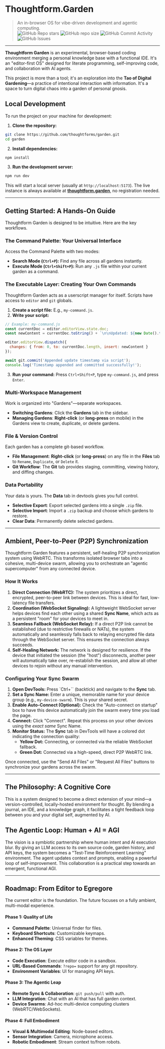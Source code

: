 # Thoughtform.Garden

> An in-browser OS for vibe-driven development and agentic computing.<br>
> ![GitHub Repo stars](https://img.shields.io/github/stars/thoughtforms/garden)
![GitHub repo size](https://img.shields.io/github/repo-size/thoughtforms/garden)
![GitHub Commit Activity](https://img.shields.io/github/commit-activity/m/thoughtforms/garden)
![GitHub Issues](https://img.shields.io/github/issues/thoughtforms/garden)

---

**Thoughtform Garden** is an experimental, browser-based coding environment merging a personal knowledge base with a functional IDE. It's an "editor-first OS" designed for literate programming, self-improving code, and collaboration with AI agents.

This project is more than a tool; it's an exploration into the **Tao of Digital Gardening**—a practice of intentional interaction with information. It's a space to turn digital chaos into a garden of personal gnosis.

## Local Development
To run the project on your machine for development:
1.  **Clone the repository:**
```bash
git clone https://github.com/thoughtforms/garden.git
cd garden
```

2.  **Install dependencies:**
```bash
npm install
```
3.  **Run the development server:**

```bash
npm run dev
```

This will start a local server (usually at `http://localhost:5173`). The live instance is always available at [**thoughtform.garden**](https://thoughtform.garden), no registration needed.

***

## Getting Started: A Hands-On Guide
Thoughtform Garden is designed to be intuitive. Here are the key workflows.

### The Command Palette: Your Universal Interface
Access the Command Palette with two modes:
-   **Search Mode (`Ctrl+P`):** Find any file across all gardens instantly.
-   **Execute Mode (`Ctrl+Shift+P`):** Run any `.js` file within your current garden as a command.

### The Executable Layer: Creating Your Own Commands
Thoughtform Garden acts as a userscript manager for itself. Scripts have access to `editor` and `git` globals.

1.  **Create a script file:** E.g., `my-command.js`.
2.  **Write your script:**

```js
// Example: my-command.js
const currentDoc = editor.editorView.state.doc;
const newContent = currentDoc.toString() + `\n\nUpdated: ${new Date().toISOString()}`;

editor.editorView.dispatch({
  changes: { from: 0, to: currentDoc.length, insert: newContent }
});

await git.commit('Appended update timestamp via script');
console.log('Timestamp appended and committed successfully!');
```

3.  **Run your command:** Press `Ctrl+Shift+P`, type `my-command.js`, and press `Enter`.

### Multi-Workspace Management
Work is organized into "Gardens"—separate workspaces.
- **Switching Gardens**: Click the **Gardens** tab in the sidebar.
- **Managing Gardens**: **Right-click** (or **long-press** on mobile) in the Gardens view to create, duplicate, or delete gardens.

### File & Version Control
Each garden has a complete git-based workflow.
- **File Management**: **Right-click** (or **long-press**) on any file in the **Files** tab to `Rename`, `Duplicate`, or `Delete` it.
- **Git Workflow**: The **Git** tab provides staging, committing, viewing history, and diffing changes.

### Data Portability
Your data is yours. The **Data** tab in devtools gives you full control.
- **Selective Export**: Export selected gardens into a single `.zip` file.
- **Selective Import**: Import a `.zip` backup and choose which gardens to restore.
- **Clear Data**: Permanently delete selected gardens.

***

## Ambient, Peer-to-Peer (P2P) Synchronization

Thoughtform Garden features a persistent, self-healing P2P synchronization system using WebRTC. This transforms isolated browser tabs into a cohesive, multi-device swarm, allowing you to orchestrate an "agentic supercomputer" from any connected device.

### How It Works

1.  **Direct Connection (WebRTC):** The system prioritizes a direct, encrypted, peer-to-peer link between devices. This is ideal for fast, low-latency file transfers.
2.  **Coordination (WebSocket Signaling):** A lightweight WebSocket server helps devices find each other using a shared **Sync Name**, which acts as a persistent "room" for your devices to meet in.
3.  **Seamless Fallback (WebSocket Relay):** If a direct P2P link cannot be established (due to restrictive firewalls or NATs), the system automatically and seamlessly falls back to relaying encrypted file data through the WebSocket server. This ensures the connection always succeeds.
4.  **Self-Healing Network:** The network is designed for resilience. If the device that initiated the session (the "host") disconnects, another peer will automatically take over, re-establish the session, and allow all other devices to rejoin without any manual intervention.

### Configuring Your Sync Swarm

1.  **Open DevTools:** Press `Ctrl+\`` (backtick) and navigate to the **Sync** tab.
2.  **Set a Sync Name:** Enter a unique, memorable name for your device group (e.g., `my-device-swarm`). This is your shared secret.
3.  **Enable Auto-Connect (Optional):** Check the "Auto-connect on startup" box to have this device automatically join the swarm every time you load the page.
4.  **Connect:** Click "Connect". Repeat this process on your other devices using the *exact same* Sync Name.
5.  **Monitor Status:** The **Sync** tab in DevTools will have a colored dot indicating the connection quality:
    -   **Yellow Dot:** Connecting, or connected via the reliable WebSocket fallback.
    -   **Green Dot:** Connected via a high-speed, direct P2P WebRTC link.

Once connected, use the "Send All Files" or "Request All Files" buttons to synchronize your gardens across the swarm.

***

## The Philosophy: A Cognitive Core
This is a system designed to become a direct extension of your mind—a version-controlled, locally-hosted environment for thought. By blending a journal, an IDE, and a knowledge graph, it facilitates a tight feedback loop between you and your digital self, augmented by AI.

## The Agentic Loop: Human + AI = AGI
The vision is a symbiotic partnership where human intent and AI execution blur. By giving an LLM access to its own source code, garden history, and API keys, the system becomes a "Test-Time Reinforcement Learning" environment. The agent updates context and prompts, enabling a powerful loop of self-improvement. This collaboration is a practical step towards an emergent, functional AGI.

---

## Roadmap: From Editor to Egregore
The current editor is the foundation. The future focuses on a fully ambient, multi-modal experience.
#### Phase 1: Quality of Life
- **Command Palette**: Universal finder for files.
- **Keyboard Shortcuts**: Customizable keymaps.
- **Enhanced Theming**: CSS variables for themes.
#### Phase 2: The OS Layer
- **Code Execution**: Execute editor code in a sandbox.
- **URL-Based Commands**: `?repo=` support for any git repository.
- **Environment Variables**: UI for managing API keys.
#### Phase 3: The Agentic Leap
- **Remote Sync & Collaboration**: `git push/pull` with auth.
- **LLM Integration**: Chat with an AI that has full garden context.
- **Device Swarms**: Ad-hoc multi-device computing clusters (WebRTC/WebSockets).
#### Phase 4: Full Embodiment
- **Visual & Multimodal Editing**: Node-based editors.
- **Sensor Integration**: Camera, microphone access.
- **Robotic Embodiment**: Stream context to/from robots.
